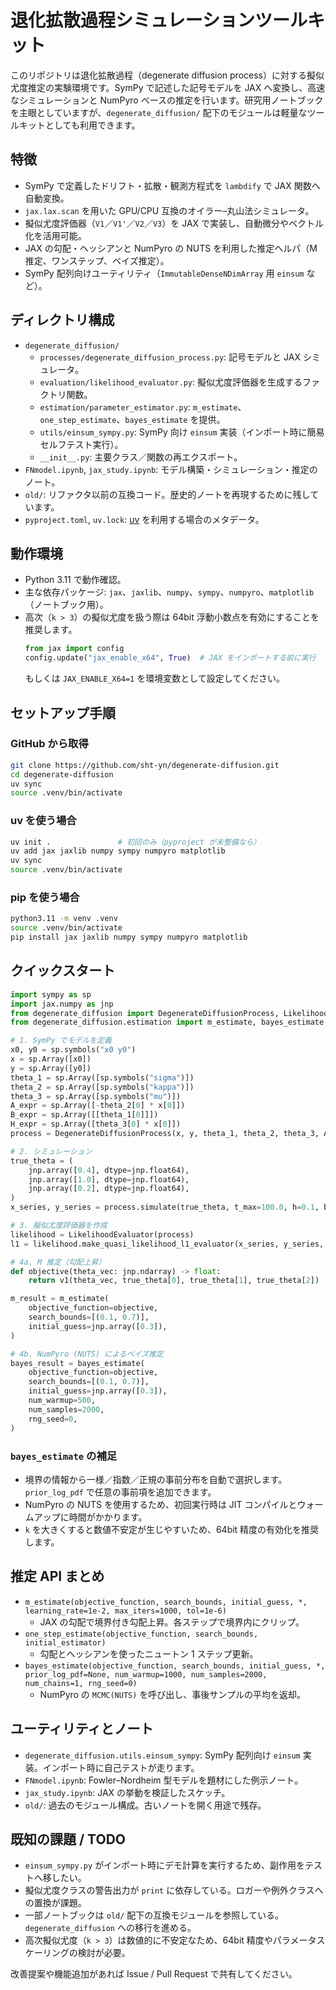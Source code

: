 # 退化拡散過程シミュレーションツールキット

このリポジトリは退化拡散過程（degenerate diffusion process）に対する擬似尤度推定の実験環境です。SymPy で記述した記号モデルを JAX へ変換し、高速なシミュレーションと NumPyro ベースの推定を行います。研究用ノートブックを主眼としていますが、`degenerate_diffusion/` 配下のモジュールは軽量なツールキットとしても利用できます。

## 特徴
- SymPy で定義したドリフト・拡散・観測方程式を `lambdify` で JAX 関数へ自動変換。
- `jax.lax.scan` を用いた GPU/CPU 互換のオイラー–丸山法シミュレータ。
- 擬似尤度評価器（`V1`／`V1'`／`V2`／`V3`）を JAX で実装し、自動微分やベクトル化を活用可能。
- JAX の勾配・ヘッシアンと NumPyro の NUTS を利用した推定ヘルパ（M 推定、ワンステップ、ベイズ推定）。
- SymPy 配列向けユーティリティ（`ImmutableDenseNDimArray` 用 `einsum` など）。

## ディレクトリ構成
- `degenerate_diffusion/`
  - `processes/degenerate_diffusion_process.py`: 記号モデルと JAX シミュレータ。
  - `evaluation/likelihood_evaluator.py`: 擬似尤度評価器を生成するファクトリ関数。
  - `estimation/parameter_estimator.py`: `m_estimate`、`one_step_estimate`、`bayes_estimate` を提供。
  - `utils/einsum_sympy.py`: SymPy 向け `einsum` 実装（インポート時に簡易セルフテスト実行）。
  - `__init__.py`: 主要クラス／関数の再エクスポート。
- `FNmodel.ipynb`, `jax_study.ipynb`: モデル構築・シミュレーション・推定のノート。
- `old/`: リファクタ以前の互換コード。歴史的ノートを再現するために残しています。
- `pyproject.toml`, `uv.lock`: [uv](https://github.com/astral-sh/uv) を利用する場合のメタデータ。

## 動作環境
- Python 3.11 で動作確認。
- 主な依存パッケージ: `jax`、`jaxlib`、`numpy`、`sympy`、`numpyro`、`matplotlib`（ノートブック用）。
- 高次（`k > 3`）の擬似尤度を扱う際は 64bit 浮動小数点を有効にすることを推奨します。
  ```python
  from jax import config
  config.update("jax_enable_x64", True)  # JAX をインポートする前に実行
  ```
  もしくは `JAX_ENABLE_X64=1` を環境変数として設定してください。

## セットアップ手順
### GitHub から取得
```bash
git clone https://github.com/sht-yn/degenerate-diffusion.git
cd degenerate-diffusion
uv sync
source .venv/bin/activate
```

### uv を使う場合
```bash
uv init .               # 初回のみ（pyproject が未整備なら）
uv add jax jaxlib numpy sympy numpyro matplotlib
uv sync
source .venv/bin/activate
```

### pip を使う場合
```bash
python3.11 -m venv .venv
source .venv/bin/activate
pip install jax jaxlib numpy sympy numpyro matplotlib
```

## クイックスタート
```python
import sympy as sp
import jax.numpy as jnp
from degenerate_diffusion import DegenerateDiffusionProcess, LikelihoodEvaluator
from degenerate_diffusion.estimation import m_estimate, bayes_estimate

# 1. SymPy でモデルを定義
x0, y0 = sp.symbols("x0 y0")
x = sp.Array([x0])
y = sp.Array([y0])
theta_1 = sp.Array([sp.symbols("sigma")])
theta_2 = sp.Array([sp.symbols("kappa")])
theta_3 = sp.Array([sp.symbols("mu")])
A_expr = sp.Array([-theta_2[0] * x[0]])
B_expr = sp.Array([[theta_1[0]]])
H_expr = sp.Array([theta_3[0] * x[0]])
process = DegenerateDiffusionProcess(x, y, theta_1, theta_2, theta_3, A_expr, B_expr, H_expr)

# 2. シミュレーション
true_theta = (
    jnp.array([0.4], dtype=jnp.float64),
    jnp.array([1.0], dtype=jnp.float64),
    jnp.array([0.2], dtype=jnp.float64),
)
x_series, y_series = process.simulate(true_theta, t_max=100.0, h=0.1, burn_out=50.0, dt=1e-3)

# 3. 擬似尤度評価器を作成
likelihood = LikelihoodEvaluator(process)
l1 = likelihood.make_quasi_likelihood_l1_evaluator(x_series, y_series, h=0.1, k=3)

# 4a. M 推定（勾配上昇）
def objective(theta_vec: jnp.ndarray) -> float:
    return v1(theta_vec, true_theta[0], true_theta[1], true_theta[2])

m_result = m_estimate(
    objective_function=objective,
    search_bounds=[(0.1, 0.7)],
    initial_guess=jnp.array([0.3]),
)

# 4b. NumPyro (NUTS) によるベイズ推定
bayes_result = bayes_estimate(
    objective_function=objective,
    search_bounds=[(0.1, 0.7)],
    initial_guess=jnp.array([0.3]),
    num_warmup=500,
    num_samples=2000,
    rng_seed=0,
)
```

### `bayes_estimate` の補足
- 境界の情報から一様／指数／正規の事前分布を自動で選択します。`prior_log_pdf` で任意の事前項を追加できます。
- NumPyro の NUTS を使用するため、初回実行時は JIT コンパイルとウォームアップに時間がかかります。
- `k` を大きくすると数値不安定が生じやすいため、64bit 精度の有効化を推奨します。

## 推定 API まとめ
- `m_estimate(objective_function, search_bounds, initial_guess, *, learning_rate=1e-2, max_iters=1000, tol=1e-6)`
  - JAX の勾配で境界付き勾配上昇。各ステップで境界内にクリップ。
- `one_step_estimate(objective_function, search_bounds, initial_estimator)`
  - 勾配とヘッシアンを使ったニュートン 1 ステップ更新。
- `bayes_estimate(objective_function, search_bounds, initial_guess, *, prior_log_pdf=None, num_warmup=1000, num_samples=2000, num_chains=1, rng_seed=0)`
  - NumPyro の `MCMC(NUTS)` を呼び出し、事後サンプルの平均を返却。

## ユーティリティとノート
- `degenerate_diffusion.utils.einsum_sympy`: SymPy 配列向け `einsum` 実装。インポート時に自己テストが走ります。
- `FNmodel.ipynb`: Fowler–Nordheim 型モデルを題材にした例示ノート。
- `jax_study.ipynb`: JAX の挙動を検証したスケッチ。
- `old/`: 過去のモジュール構成。古いノートを開く用途で残存。

## 既知の課題 / TODO
- `einsum_sympy.py` がインポート時にデモ計算を実行するため、副作用をテストへ移したい。
- 擬似尤度クラスの警告出力が `print` に依存している。ロガーや例外クラスへの置換が課題。
- 一部ノートブックは `old/` 配下の互換モジュールを参照している。`degenerate_diffusion` への移行を進める。
- 高次擬似尤度（`k > 3`）は数値的に不安定なため、64bit 精度やパラメータスケーリングの検討が必要。

改善提案や機能追加があれば Issue / Pull Request で共有してください。
